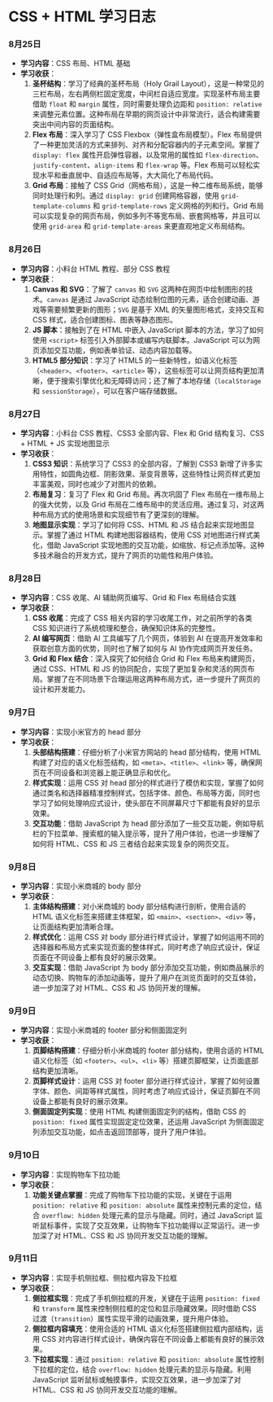 # CSS + HTML 学习日志

### 8月25日
- **学习内容**：CSS 布局、HTML 基础
- **学习收获**：
  1. **圣杯结构**：学习了经典的圣杯布局（Holy Grail Layout），这是一种常见的三栏布局，左右两侧栏固定宽度，中间栏自适应宽度。实现圣杯布局主要借助 `float` 和 `margin` 属性，同时需要处理负边距和 `position: relative` 来调整元素位置。这种布局在早期的网页设计中非常流行，适合构建需要突出中间内容的页面结构。
  2. **Flex 布局**：深入学习了 CSS Flexbox（弹性盒布局模型）。Flex 布局提供了一种更加灵活的方式来排列、对齐和分配容器内的子元素空间。掌握了 `display: flex` 属性开启弹性容器，以及常用的属性如 `flex-direction`、`justify-content`、`align-items` 和 `flex-wrap` 等。Flex 布局可以轻松实现水平和垂直居中、自适应布局等，大大简化了布局代码。
  3. **Grid 布局**：接触了 CSS Grid（网格布局），这是一种二维布局系统，能够同时处理行和列。通过 `display: grid` 创建网格容器，使用 `grid-template-columns` 和 `grid-template-rows` 定义网格的列和行。Grid 布局可以实现复杂的网页布局，例如多列不等宽布局、嵌套网格等，并且可以使用 `grid-area` 和 `grid-template-areas` 来更直观地定义布局结构。

### 8月26日
- **学习内容**：小料台 HTML 教程、部分 CSS 教程
- **学习收获**：
  1. **Canvas 和 SVG**：了解了 `canvas` 和 `SVG` 这两种在网页中绘制图形的技术。`canvas` 是通过 JavaScript 动态绘制位图的元素，适合创建动画、游戏等需要频繁更新的图形；`SVG` 是基于 XML 的矢量图形格式，支持交互和 CSS 样式，适合创建图标、图表等静态图形。
  2. **JS 脚本**：接触到了在 HTML 中嵌入 JavaScript 脚本的方法，学习了如何使用 `<script>` 标签引入外部脚本或编写内联脚本。JavaScript 可以为网页添加交互功能，例如表单验证、动态内容加载等。
  3. **HTML5 部分知识**：学习了 HTML5 的一些新特性，如语义化标签（`<header>`、`<footer>`、`<article>` 等），这些标签可以让网页结构更加清晰，便于搜索引擎优化和无障碍访问；还了解了本地存储（`localStorage` 和 `sessionStorage`），可以在客户端存储数据。

### 8月27日
- **学习内容**：小料台 CSS 教程、CSS3 全部内容、Flex 和 Grid 结构复习、CSS + HTML + JS 实现地图显示
- **学习收获**：
  1. **CSS3 知识**：系统学习了 CSS3 的全部内容，了解到 CSS3 新增了许多实用特性，如圆角边框、阴影效果、渐变背景等，这些特性让网页样式更加丰富美观，同时也减少了对图片的依赖。
  2. **布局复习**：复习了 Flex 和 Grid 布局。再次巩固了 Flex 布局在一维布局上的强大优势，以及 Grid 布局在二维布局中的灵活应用。通过复习，对这两种布局方式的使用场景和实现细节有了更深刻的理解。
  3. **地图显示实现**：学习了如何将 CSS、HTML 和 JS 结合起来实现地图显示。掌握了通过 HTML 构建地图容器结构，使用 CSS 对地图进行样式美化，借助 JavaScript 实现地图的交互功能，如缩放、标记点添加等。这种多技术融合的开发方式，提升了网页的功能性和用户体验。

### 8月28日
- **学习内容**：CSS 收尾、AI 辅助网页编写、Grid 和 Flex 布局结合实践
- **学习收获**：
  1. **CSS 收尾**：完成了 CSS 相关内容的学习收尾工作，对之前所学的各类 CSS 知识进行了系统梳理和整合，确保知识体系的完整性。
  2. **AI 编写网页**：借助 AI 工具编写了几个网页，体验到 AI 在提高开发效率和获取创意方面的优势，同时也了解了如何与 AI 协作完成网页开发任务。
  3. **Grid 和 Flex 结合**：深入探究了如何结合 Grid 和 Flex 布局来构建网页，通过 CSS、HTML 和 JS 的协同配合，实现了更加复杂和灵活的网页布局。掌握了在不同场景下合理运用这两种布局方式，进一步提升了网页的设计和开发能力。


### 9月7日
- **学习内容**：实现小米官方的 head 部分
- **学习收获**：
  1. **头部结构搭建**：仔细分析了小米官方网站的 head 部分结构，使用 HTML 构建了对应的语义化标签结构，如 `<meta>`、`<title>`、`<link>` 等，确保网页在不同设备和浏览器上能正确显示和优化。
  2. **样式实现**：运用 CSS 对 head 部分的样式进行了模仿和实现，掌握了如何通过类名和选择器精准控制样式，包括字体、颜色、布局等方面，同时也学习了如何处理响应式设计，使头部在不同屏幕尺寸下都能有良好的显示效果。
  3. **交互功能**：借助 JavaScript 为 head 部分添加了一些交互功能，例如导航栏的下拉菜单、搜索框的输入提示等，提升了用户体验，也进一步理解了如何将 HTML、CSS 和 JS 三者结合起来实现复杂的网页交互。
### 9月8日
- **学习内容**：实现小米商城的 body 部分
- **学习收获**：
  1. **主体结构搭建**：对小米商城的 body 部分结构进行剖析，使用合适的 HTML 语义化标签来搭建主体框架，如 `<main>`、`<section>`、`<div>` 等，让页面结构更加清晰合理。
  2. **样式优化**：运用 CSS 对 body 部分进行样式设计，掌握了如何运用不同的选择器和布局方式来实现页面的整体样式，同时考虑了响应式设计，保证页面在不同设备上都有良好的展示效果。
  3. **交互实现**：借助 JavaScript 为 body 部分添加交互功能，例如商品展示的动态切换、购物车的添加动画等，提升了用户在浏览页面时的交互体验，进一步加深了对 HTML、CSS 和 JS 协同开发的理解。
### 9月9日
- **学习内容**：实现小米商城的 footer 部分和侧面固定列
- **学习收获**：
  1. **页脚结构搭建**：仔细分析小米商城的 footer 部分结构，使用合适的 HTML 语义化标签（如 `<footer>`、`<ul>`、`<li>` 等）搭建页脚框架，让页面底部结构更加清晰。
  2. **页脚样式设计**：运用 CSS 对 footer 部分进行样式设计，掌握了如何设置字体、颜色、间距等样式属性，同时考虑了响应式设计，保证页脚在不同设备上都能有良好的展示效果。
  3. **侧面固定列实现**：使用 HTML 构建侧面固定列的结构，借助 CSS 的 `position: fixed` 属性实现固定定位效果，还运用 JavaScript 为侧面固定列添加交互功能，如点击返回顶部等，提升了用户体验。

### 9月10日
- **学习内容**：实现购物车下拉功能
- **学习收获**：
  1. **功能关键点掌握**：完成了购物车下拉功能的实现，关键在于运用 `position: relative` 和 `position: absolute` 属性来控制元素的定位，结合 `overflow: hidden` 处理元素的显示与隐藏。同时，通过 JavaScript 监听鼠标事件，实现了交互效果，让购物车下拉功能得以正常运行。进一步加深了对 HTML、CSS 和 JS 协同开发交互功能的理解。
  
### 9月11日
- **学习内容**：实现手机侧拉框、侧拉框内容及下拉框
- **学习收获**：
  1. **侧拉框实现**：完成了手机侧拉框的开发，关键在于运用 `position: fixed` 和 `transform` 属性来控制侧拉框的定位和显示隐藏效果。同时借助 CSS 过渡（`transition`）属性实现平滑的动画效果，提升用户体验。
  2. **侧拉框内容填充**：使用合适的 HTML 语义化标签搭建侧拉框内部结构，运用 CSS 对内容进行样式设计，确保内容在不同设备上都能有良好的展示效果。
  3. **下拉框实现**：通过 `position: relative` 和 `position: absolute` 属性控制下拉框的定位，结合 `overflow: hidden` 处理元素的显示与隐藏。利用 JavaScript 监听鼠标或触摸事件，实现交互效果，进一步加深了对 HTML、CSS 和 JS 协同开发交互功能的理解。
